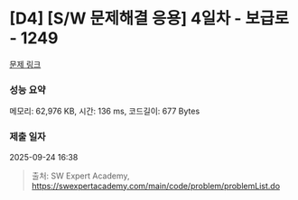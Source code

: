 # [D4] [S/W 문제해결 응용] 4일차 - 보급로 - 1249 

[문제 링크](https://swexpertacademy.com/main/code/problem/problemDetail.do?contestProbId=AV15QRX6APsCFAYD) 

### 성능 요약

메모리: 62,976 KB, 시간: 136 ms, 코드길이: 677 Bytes

### 제출 일자

2025-09-24 16:38



> 출처: SW Expert Academy, https://swexpertacademy.com/main/code/problem/problemList.do